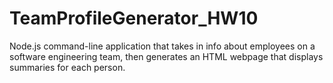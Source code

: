# TeamProfileGenerator_HW10
Node.js command-line application that takes in info about employees on a software engineering team, then generates an HTML webpage that displays summaries for each person.
